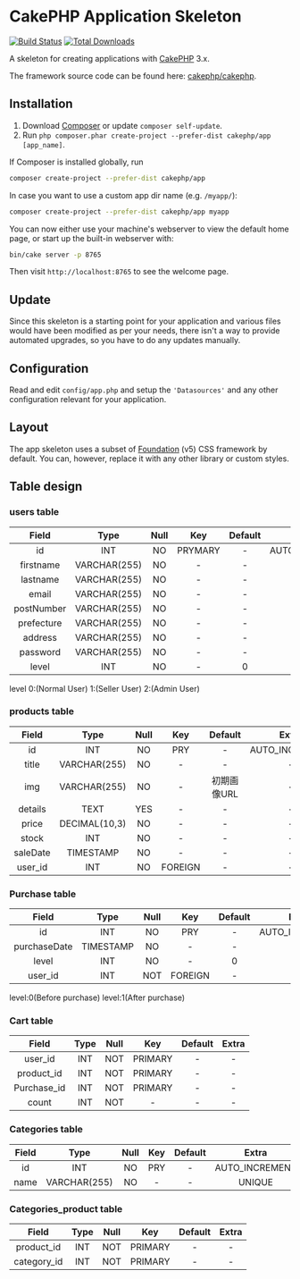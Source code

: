 # CakePHP Application Skeleton

[![Build Status](https://img.shields.io/travis/cakephp/app/master.svg?style=flat-square)](https://travis-ci.org/cakephp/app)
[![Total Downloads](https://img.shields.io/packagist/dt/cakephp/app.svg?style=flat-square)](https://packagist.org/packages/cakephp/app)

A skeleton for creating applications with [CakePHP](https://cakephp.org) 3.x.

The framework source code can be found here: [cakephp/cakephp](https://github.com/cakephp/cakephp).

## Installation

1. Download [Composer](https://getcomposer.org/doc/00-intro.md) or update `composer self-update`.
2. Run `php composer.phar create-project --prefer-dist cakephp/app [app_name]`.

If Composer is installed globally, run

```bash
composer create-project --prefer-dist cakephp/app
```

In case you want to use a custom app dir name (e.g. `/myapp/`):

```bash
composer create-project --prefer-dist cakephp/app myapp
```

You can now either use your machine's webserver to view the default home page, or start
up the built-in webserver with:

```bash
bin/cake server -p 8765
```

Then visit `http://localhost:8765` to see the welcome page.

## Update

Since this skeleton is a starting point for your application and various files
would have been modified as per your needs, there isn't a way to provide
automated upgrades, so you have to do any updates manually.

## Configuration

Read and edit `config/app.php` and setup the `'Datasources'` and any other
configuration relevant for your application.

## Layout

The app skeleton uses a subset of [Foundation](http://foundation.zurb.com/) (v5) CSS
framework by default. You can, however, replace it with any other library or
custom styles.


## Table design

### users table
| Field         | Type         | Null | Key | Default | Extra          |
|:-----------:|:------------:|:------------:|:------------:|:------------:|:------------:|
|id|INT|NO|PRYMARY|-|AUTO_INCREMENT|
|firstname|VARCHAR(255)|NO|-|-|-|
|lastname|VARCHAR(255)|NO|-|-|-|
|email|VARCHAR(255)|NO|-|-|UNIQUE|
|postNumber|VARCHAR(255)|NO|-|-|-|
|prefecture|VARCHAR(255)|NO|-|-|-|
|address|VARCHAR(255)|NO|-|-|-|
|password|VARCHAR(255)|NO|-|-|-|
|level|INT|NO|-|0|-|

level 0:(Normal User)   1:(Seller User) 2:(Admin User)

### products table
| Field         | Type         | Null | Key | Default | Extra          |
|:-----------:|:------------:|:------------:|:------------:|:------------:|:------------:|
|id|INT|NO|PRY|-|AUTO_INCREMENT|
|title|VARCHAR(255)|NO|-|-|-|
|img|VARCHAR(255)|NO|-|初期画像URL|-|
|details|TEXT|YES|-|-|-|
|price|DECIMAL(10,3)|NO|-|-|-|
|stock|INT|NO|-|-|-|
|saleDate|TIMESTAMP|NO|-|-|-|
|user_id|INT|NO|FOREIGN|-|-|

### Purchase table
| Field         | Type         | Null | Key | Default | Extra          |
|:-----------:|:------------:|:------------:|:------------:|:------------:|:------------:|
|id|INT|NO|PRY|-|AUTO_INCREMENT|
|purchaseDate|TIMESTAMP|NO|-|-|-|
|level|INT|NO|-|0|-|
|user_id|INT|NOT|FOREIGN|-|-|

level:0(Before purchase) level:1(After purchase)

### Cart table
| Field         | Type         | Null | Key | Default | Extra          |
|:-----------:|:------------:|:------------:|:------------:|:------------:|:------------:|
|user_id|INT|NOT|PRIMARY|-|-|
|product_id|INT|NOT|PRIMARY|-|-|
|Purchase_id|INT|NOT|PRIMARY|-|-|
|count|INT|NOT|-|-|-|

### Categories table
| Field         | Type         | Null | Key | Default | Extra          |
|:-----------:|:------------:|:------------:|:------------:|:------------:|:------------:|
|id|INT|NO|PRY|-|AUTO_INCREMENT|
|name|VARCHAR(255)|NO|-|-|UNIQUE|

### Categories_product table
| Field         | Type         | Null | Key | Default | Extra          |
|:-----------:|:------------:|:------------:|:------------:|:------------:|:------------:|
|product_id|INT|NOT|PRIMARY|-|-|
|category_id|INT|NOT|PRIMARY|-|-|
